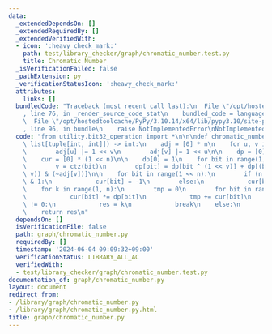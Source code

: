 ```yaml
---
data:
  _extendedDependsOn: []
  _extendedRequiredBy: []
  _extendedVerifiedWith:
  - icon: ':heavy_check_mark:'
    path: test/library_checker/graph/chromatic_number.test.py
    title: Chromatic Number
  _isVerificationFailed: false
  _pathExtension: py
  _verificationStatusIcon: ':heavy_check_mark:'
  attributes:
    links: []
  bundledCode: "Traceback (most recent call last):\n  File \"/opt/hostedtoolcache/PyPy/3.10.14/x64/lib/pypy3.10/site-packages/onlinejudge_verify/documentation/build.py\"\
    , line 76, in _render_source_code_stat\n    bundled_code = language.bundle(\n\
    \  File \"/opt/hostedtoolcache/PyPy/3.10.14/x64/lib/pypy3.10/site-packages/onlinejudge_verify/languages/python.py\"\
    , line 96, in bundle\n    raise NotImplementedError\nNotImplementedError\n"
  code: "from utility.bit32_operation import *\n\n\ndef chromatic_number(n: int, edges:\
    \ list[tuple[int, int]]) -> int:\n    adj = [0] * n\n    for u, v in edges:\n\
    \        adj[u] |= 1 << v\n        adj[v] |= 1 << u\n\n    dp = [0] * (1 << n)\n\
    \    cur = [0] * (1 << n)\n\n    dp[0] = 1\n    for bit in range(1, 1 << n):\n\
    \        v = ctz(bit)\n        dp[bit] = dp[bit ^ (1 << v)] + dp[(bit ^ (1 <<\
    \ v)) & (~adj[v])]\n\n    for bit in range(1 << n):\n        if (n - popcount(bit))\
    \ & 1:\n            cur[bit] = -1\n        else:\n            cur[bit] = 1\n\n\
    \    for k in range(1, n):\n        tmp = 0\n        for bit in range(1 << n):\n\
    \            cur[bit] *= dp[bit]\n            tmp += cur[bit]\n        if tmp\
    \ != 0:\n            res = k\n            break\n    else:\n        res = n\n\
    \    return res\n"
  dependsOn: []
  isVerificationFile: false
  path: graph/chromatic_number.py
  requiredBy: []
  timestamp: '2024-06-04 09:09:32+09:00'
  verificationStatus: LIBRARY_ALL_AC
  verifiedWith:
  - test/library_checker/graph/chromatic_number.test.py
documentation_of: graph/chromatic_number.py
layout: document
redirect_from:
- /library/graph/chromatic_number.py
- /library/graph/chromatic_number.py.html
title: graph/chromatic_number.py
---
```

